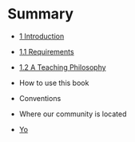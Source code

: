 # Summary

* [1 Introduction](introduction.md)
* [1.1 Requirements](requirements.md)
* [1.2 A Teaching Philosophy](a-teaching-philosophy.md)
 * How to use this book
 * Conventions
 * Where our community is located 
 
* [Yo](introduction.md)


